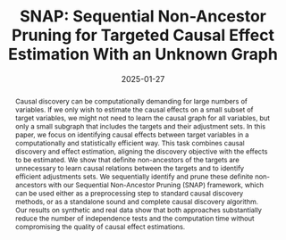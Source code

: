 ---
title: 'SNAP: Sequential Non-Ancestor Pruning for Targeted Causal Effect Estimation With an Unknown Graph'
authors:
  - admin
  - Tom Claassen
  - Sara Magliacane
date: '2025-01-27'
publication_types: ['paper-conference']

# Publication name and optional abbreviated publication name.
publication: The 28th International Conference on Artificial Intelligence and Statistics
publication_short: AISTATS 2025

abstract: "Causal discovery can be computationally demanding for large numbers of variables. If we only wish to estimate the causal effects on a small subset of target variables, we might not need to learn the causal graph for all variables, but only a small subgraph that includes the targets and their adjustment sets. In this paper, we focus on identifying causal effects between target variables in a computationally and statistically efficient way. This task combines causal discovery and effect estimation, aligning the discovery objective with the effects to be estimated. We show that definite non-ancestors of the targets are unnecessary to learn causal relations between the targets and to identify efficient adjustments sets. We sequentially identify and prune these definite non-ancestors with our Sequential Non-Ancestor Pruning (SNAP) framework, which can be used either as a preprocessing step to standard causal discovery methods, or as a standalone sound and complete causal discovery algorithm. Our results on synthetic and real data show that both approaches substantially reduce the number of independence tests and the computation time without compromising the quality of causal effect estimations."

url_pdf: 'https://arxiv.org/abs/2502.07857'
url_code: 'https://github.com/matyasch/snap'
url_project: '/snap'
url_slides: '/snap/snap.pdf'
---